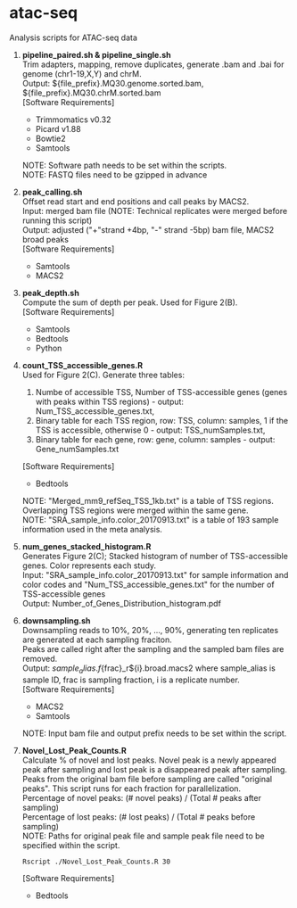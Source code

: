# atac-seq
Analysis scripts for ATAC-seq data

1. **pipeline_paired.sh & pipeline_single.sh**  
  Trim adapters, mapping, remove duplicates, generate .bam and .bai for genome (chr1-19,X,Y) and chrM.  
  Output: ${file_prefix}.MQ30.genome.sorted.bam, ${file_prefix}.MQ30.chrM.sorted.bam  
  \[Software Requirements\]
    - Trimmomatics v0.32
    - Picard v1.88
    - Bowtie2
    - Samtools

    NOTE: Software path needs to be set within the scripts.  
    NOTE: FASTQ files need to be gzipped in advance  

2. **peak_calling.sh**  
  Offset read start and end positions and call peaks by MACS2.  
  Input: merged bam file (NOTE: Technical replicates were merged before running this script)  
  Output: adjusted ("+"strand +4bp, "-" strand -5bp) bam file, MACS2 broad peaks  
  \[Software Requirements\]
    - Samtools
    - MACS2
  
3. **peak_depth.sh**  
  Compute the sum of depth per peak. Used for Figure 2(B).  
  \[Software Requirements\]
    - Samtools
    - Bedtools
    - Python
 4. **count_TSS_accessible_genes.R**  
  Used for Figure 2(C). Generate three tables:  
    1) Numbe of accessible TSS, Number of TSS-accessible genes (genes with peaks within TSS regions) - output: Num_TSS_accessible_genes.txt,  
    2) Binary table for each TSS region, row: TSS, column: samples, 1 if the TSS is accessible, otherwise 0 - output: TSS_numSamples.txt,  
    3) Binary table for each gene, row: gene, column: samples - output: Gene_numSamples.txt   
  
    \[Software Requirements\]  
      - Bedtools
      
    NOTE: "Merged_mm9_refSeq_TSS_1kb.txt" is a table of TSS regions. Overlapping TSS regions were merged within the same gene.  
    NOTE: "SRA_sample_info.color_20170913.txt" is a table of 193 sample information used in the meta analysis.  
  
  5. **num_genes_stacked_histogram.R**  
    Generates Figure 2(C); Stacked histogram of number of TSS-accessible genes. Color represents each study.  
    Input: "SRA_sample_info.color_20170913.txt" for sample information and color codes and "Num_TSS_accessible_genes.txt" for the number of TSS-accessible genes  
    Output: Number_of_Genes_Distribution_histogram.pdf  
    
  6. **downsampling.sh**  
    Downsampling reads to 10%, 20%, ..., 90%, generating ten replicates are generated at each sampling fraciton.  
    Peaks are called right after the sampling and the sampled bam files are removed.  
    Output: ${sample_alias}.f${frac}\_r${i}.broad.macs2 where sample_alias is sample ID, frac is sampling fraction, i is a replicate number.  
    \[Software Requirements\]
      - MACS2
      - Samtools  
      
      NOTE: Input bam file and output prefix needs to be set within the script.  
   
   7. **Novel_Lost_Peak_Counts.R**  
      Calculate % of novel and lost peaks. Novel peak is a newly appeared peak after sampling and lost peak is a disappeared peak after sampling. Peaks from the original bam file before sampling are called "original peaks". This script runs for each fraction for parallelization.       
      Percentage of novel peaks: (# novel peaks) / (Total # peaks after sampling)  
      Percentage of lost peaks: (# lost peaks) / (Total # peaks before sampling)  
      NOTE: Paths for original peak file and sample peak file need to be specified within the script.  
      
      ```
      Rscript ./Novel_Lost_Peak_Counts.R 30
      ```
      \[Software Requirements\]
        - Bedtools
        
      
